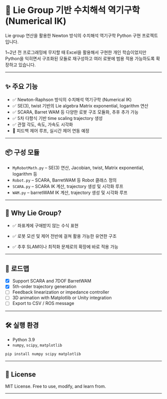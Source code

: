 # 🤖 Lie Group 기반 수치해석 역기구학 (Numerical IK)

Lie group 연산을 활용한 Newton 방식의 수치해석 역기구학 Python 구현 프로젝트입니다.

1~2년 전 프로그래밍에 무지할 때 Excel을 활용해서 구현한 개인 학습이었지만   
Python을 익히면서 구조화된 모듈로 재구성하고 여러 로봇에 범용 적용 가능하도록 확장하고 있습니다.

---

## ✨ 주요 기능

* ✅ Newton-Raphson 방식의 수치해석 역기구학 (Numerical IK)
* ✅ SE(3), twist 기반의 Lie algebra Matrix exponential, logarithm 연산
* ✅ SCARA, Barret WAM 등 다양한 로봇 구조 모듈화, 추후 추가 가능
* ✅ 5차 다항식 기반 time scaling trajectory 생성
* ✅ 관절 각도, 속도, 가속도 시각화
* 🚧 피드백 제어 루프, 실시간 제어 연동 예정

---

## 📦 구성 모듈

* `MyRobotMath.py` – SE(3) 연산, Jacobian, twist, Matrix exponential, logarithm 등
* `Robot.py` – SCARA, BarretWAM 등 Robot 클래스 정의
* `SCARA.py` – SCARA IK 계산, trajectory 생성 및 시각화 루프
* `WAM.py` – barretWAM IK 계산, trajectory 생성 및 시각화 루프

---

## 🧠 Why Lie Group?

* ✅ 좌표계에 구애받지 않는 수식 표현

* ✅ 로봇 모션 및 제어 전반에 걸쳐 활용 가능한 유연한 구조

* ✅ 추후 SLAM이나 최적화 문제로의 확장에 바로 적용 가능

---

## 🚀 로드맵

- [x] Support SCARA and 7DOF BarretWAM
- [x] 5th-order trajectory generation
- [ ] Feedback linearization or impedance controller
- [ ] 3D animation with Matplotlib or Unity integration
- [ ] Export to CSV / ROS message

---

## 🛠️ 실행 환경

* Python 3.9
* `numpy`, `scipy`, `matplotlib`

```bash
pip install numpy scipy matplotlib
```
---

## 🔗 License

MIT License. Free to use, modify, and learn from.

---
